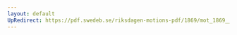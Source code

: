 ```yaml
---
layout: default
UpRedirect: https://pdf.swedeb.se/riksdagen-motions-pdf/1869/mot_1869__ak__00118/mot_1869__ak__00118_001.pdf
---
```

